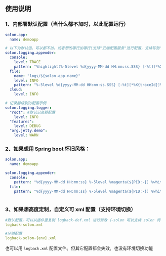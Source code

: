 
## 使用说明


### 1、内部署默认配置（当什么都不加时，以此配置运行）

```yaml
solon.app:
  name: demoapp

# 以下为默认值，可以都不加，或者想改哪行加哪行(支持"云端配置服务"进行配置，支持写到"云端日志服务")
solon.logging.appender:
  console:
    level: TRACE
    pattern: "%highlight(%-5level %d{yyyy-MM-dd HH:mm:ss.SSS} [-%t][*%X{traceId}]%tags[%logger{20}]:) %n%msg%n"
  file:
    name: "logs/${solon.app.name}"
    level: INFO
    pattern: "%-5level %d{yyyy-MM-dd HH:mm:ss.SSS} [-%t][*%X{traceId}]%tags[%logger{20}]: %n%msg%n"
  cloud:
    level: INFO

# 记录器级别的配置示例
solon.logging.logger:
  "root": #默认记录器配置
    level: INFO
  "features":
    level: DEBUG
  "org.jetty.demo":
    level: WARN
```


### 2、如果想用 Spring boot 怀旧风格：
```yaml
solon.app:
  name: demoapp

solon.logging.appender:
  console:
    pattern: "%d{yyyy-MM-dd HH:mm:ss} %-5level %magenta(${PID:-}) %white(-&#45;&#45;) %-20(%yellow([%20.20thread])) %-55(%cyan(%.32logger{30}:%L)) %msg%n"
  file:
    pattern: "%d{yyyy-MM-dd HH:mm:ss} %-5level %magenta(${PID:-}) %white(-&#45;&#45;) %-20(%yellow([%20.20thread])) %-55(%cyan(%.32logger{30}:%L)) %msg%n"
  
```

### 3、如果想高度定制，自定义可 xml 配置（支持环境切换）
```yaml
#默认配置，可以从插件里复制 logback-def.xml 进行修改（-solon 可以支持 solon 特性）
logback-solon.xml

#环镜配置
logback-solon-{env}.xml 
```

也可以用 `logback.xml` 配置文件。但其它配置都会失效，也没有环境切换功能
